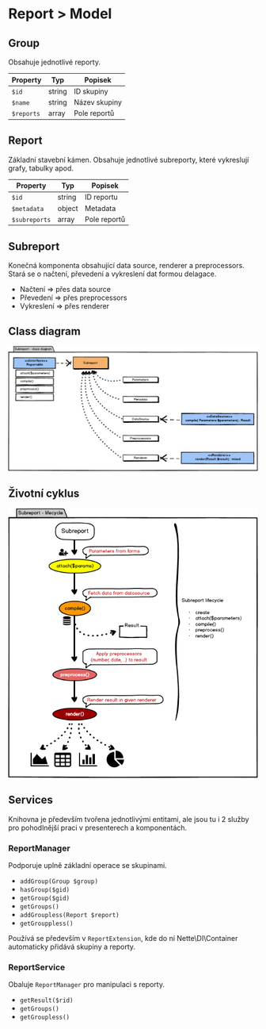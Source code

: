 # Report > Model

## Group

Obsahuje jednotlivé reporty.

| Property   | Typ    | Popisek       |
|------------|--------|---------------|
| `$id`      | string | ID skupiny    |
| `$name`    | string | Název skupiny |
| `$reports` | array  | Pole reportů  |

## Report

Základní stavební kámen. Obsahuje jednotlivé subreporty, které vykreslují 
grafy, tabulky apod.

| Property       | Typ       | Popisek           | 
|----------------|-----------|-------------------|
| `$id`          | string    | ID reportu        |
| `$metadata`    | object    | Metadata          |
| `$subreports`  | array     | Pole reportů      |

## Subreport

Konečná komponenta obsahující data source, renderer a preprocessors.
Stará se o načtení, převedení a vykreslení dat formou delagace.

- Načtení => přes data source 
- Převedení => přes preprocessors 
- Vykreslení => přes renderer 

## Class diagram

![Subreport - class diagram](misc/subreport-classdiagram.png)

## Životní cyklus

![Subreport - lifecycle](misc/subreport-lifecycle.png)

## Services

Knihovna je především tvořena jednotlivými entitami, ale jsou tu i 2 služby pro
pohodlnější praci v presenterech a komponentách.

### ReportManager

Podporuje uplně základní operace se skupinami.

- `addGroup(Group $group)`
- `hasGroup($gid)`
- `getGroup($gid)`
- `getGroups()`
- `addGroupless(Report $report)`
- `getGrouppless()`

Používá se především v `ReportExtension`, kde do ní Nette\DI\Container automaticky
přidává skupiny a reporty.

### ReportService

Obaluje `ReportManager` pro manipulaci s reporty.

- `getResult($rid)`
- `getGroups()`
- `getGroupless()`

